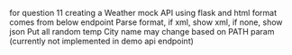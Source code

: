 for question 11
creating a Weather mock API using flask and html
format comes from below endpoint 
Parse format, if xml, show xml, 
    if none, show json 
    Put all random temp 
    City name may change based on PATH param 
    (currently not implemented in demo api endpoint)
